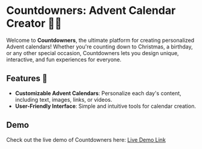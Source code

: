 # Countdowners: Advent Calendar Creator 🎄✨

Welcome to **Countdowners**, the ultimate platform for creating personalized Advent calendars! Whether you're counting down to Christmas, a birthday, or any other special occasion, Countdowners lets you design unique, interactive, and fun experiences for everyone.  

## Features 🌟
- **Customizable Advent Calendars**: Personalize each day's content, including text, images, links, or videos.  
- **User-Friendly Interface**: Simple and intuitive tools for calendar creation.  

## Demo  
Check out the live demo of Countdowners here: [Live Demo Link](https://emilrim.github.io/Countdowners/calendar.html)  


